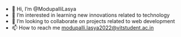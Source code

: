 - 👋 Hi, I’m @ModupalliLasya
- 👀 I’m interested in learning new innovations related to technology
- 💞️ I’m looking to collaborate on projects related to web development
- 📫 How to reach me modupalli.lasya2022@vitstudent.ac.in

<!---
ModupalliLasya/ModupalliLasya is a ✨ special ✨ repository because its `README.md` (this file) appears on your GitHub profile.
You can click the Preview link to take a look at your changes.
--->
